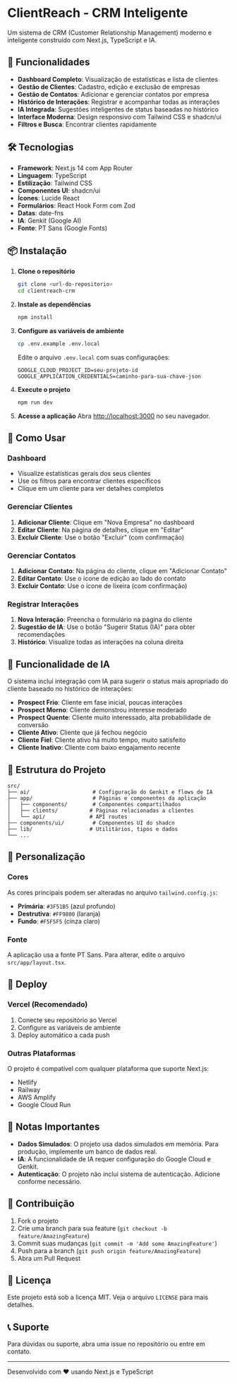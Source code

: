 # ClientReach - CRM Inteligente

Um sistema de CRM (Customer Relationship Management) moderno e inteligente construído com Next.js, TypeScript e IA.

## 🚀 Funcionalidades

- **Dashboard Completo**: Visualização de estatísticas e lista de clientes
- **Gestão de Clientes**: Cadastro, edição e exclusão de empresas
- **Gestão de Contatos**: Adicionar e gerenciar contatos por empresa
- **Histórico de Interações**: Registrar e acompanhar todas as interações
- **IA Integrada**: Sugestões inteligentes de status baseadas no histórico
- **Interface Moderna**: Design responsivo com Tailwind CSS e shadcn/ui
- **Filtros e Busca**: Encontrar clientes rapidamente

## 🛠️ Tecnologias

- **Framework**: Next.js 14 com App Router
- **Linguagem**: TypeScript
- **Estilização**: Tailwind CSS
- **Componentes UI**: shadcn/ui
- **Ícones**: Lucide React
- **Formulários**: React Hook Form com Zod
- **Datas**: date-fns
- **IA**: Genkit (Google AI)
- **Fonte**: PT Sans (Google Fonts)

## 📦 Instalação

1. **Clone o repositório**
   ```bash
   git clone <url-do-repositorio>
   cd clientreach-crm
   ```

2. **Instale as dependências**
   ```bash
   npm install
   ```

3. **Configure as variáveis de ambiente**
   ```bash
   cp .env.example .env.local
   ```
   
   Edite o arquivo `.env.local` com suas configurações:
   ```env
   GOOGLE_CLOUD_PROJECT_ID=seu-projeto-id
   GOOGLE_APPLICATION_CREDENTIALS=caminho-para-sua-chave-json
   ```

4. **Execute o projeto**
   ```bash
   npm run dev
   ```

5. **Acesse a aplicação**
   Abra [http://localhost:3000](http://localhost:3000) no seu navegador.

## 🎯 Como Usar

### Dashboard
- Visualize estatísticas gerais dos seus clientes
- Use os filtros para encontrar clientes específicos
- Clique em um cliente para ver detalhes completos

### Gerenciar Clientes
1. **Adicionar Cliente**: Clique em "Nova Empresa" no dashboard
2. **Editar Cliente**: Na página de detalhes, clique em "Editar"
3. **Excluir Cliente**: Use o botão "Excluir" (com confirmação)

### Gerenciar Contatos
1. **Adicionar Contato**: Na página do cliente, clique em "Adicionar Contato"
2. **Editar Contato**: Use o ícone de edição ao lado do contato
3. **Excluir Contato**: Use o ícone de lixeira (com confirmação)

### Registrar Interações
1. **Nova Interação**: Preencha o formulário na página do cliente
2. **Sugestão de IA**: Use o botão "Sugerir Status (IA)" para obter recomendações
3. **Histórico**: Visualize todas as interações na coluna direita

## 🤖 Funcionalidade de IA

O sistema inclui integração com IA para sugerir o status mais apropriado do cliente baseado no histórico de interações:

- **Prospect Frio**: Cliente em fase inicial, poucas interações
- **Prospect Morno**: Cliente demonstrou interesse moderado
- **Prospect Quente**: Cliente muito interessado, alta probabilidade de conversão
- **Cliente Ativo**: Cliente que já fechou negócio
- **Cliente Fiel**: Cliente ativo há muito tempo, muito satisfeito
- **Cliente Inativo**: Cliente com baixo engajamento recente

## 📁 Estrutura do Projeto

```
src/
├── ai/                    # Configuração do Genkit e flows de IA
├── app/                   # Páginas e componentes da aplicação
│   ├── components/        # Componentes compartilhados
│   ├── clients/          # Páginas relacionadas a clientes
│   └── api/              # API routes
├── components/ui/         # Componentes UI do shadcn
├── lib/                  # Utilitários, tipos e dados
└── ...
```

## 🎨 Personalização

### Cores
As cores principais podem ser alteradas no arquivo `tailwind.config.js`:
- **Primária**: `#3F51B5` (azul profundo)
- **Destrutiva**: `#FF9800` (laranja)
- **Fundo**: `#F5F5F5` (cinza claro)

### Fonte
A aplicação usa a fonte PT Sans. Para alterar, edite o arquivo `src/app/layout.tsx`.

## 🚀 Deploy

### Vercel (Recomendado)
1. Conecte seu repositório ao Vercel
2. Configure as variáveis de ambiente
3. Deploy automático a cada push

### Outras Plataformas
O projeto é compatível com qualquer plataforma que suporte Next.js:
- Netlify
- Railway
- AWS Amplify
- Google Cloud Run

## 📝 Notas Importantes

- **Dados Simulados**: O projeto usa dados simulados em memória. Para produção, implemente um banco de dados real.
- **IA**: A funcionalidade de IA requer configuração do Google Cloud e Genkit.
- **Autenticação**: O projeto não inclui sistema de autenticação. Adicione conforme necessário.

## 🤝 Contribuição

1. Fork o projeto
2. Crie uma branch para sua feature (`git checkout -b feature/AmazingFeature`)
3. Commit suas mudanças (`git commit -m 'Add some AmazingFeature'`)
4. Push para a branch (`git push origin feature/AmazingFeature`)
5. Abra um Pull Request

## 📄 Licença

Este projeto está sob a licença MIT. Veja o arquivo `LICENSE` para mais detalhes.

## 📞 Suporte

Para dúvidas ou suporte, abra uma issue no repositório ou entre em contato.

---

Desenvolvido com ❤️ usando Next.js e TypeScript
